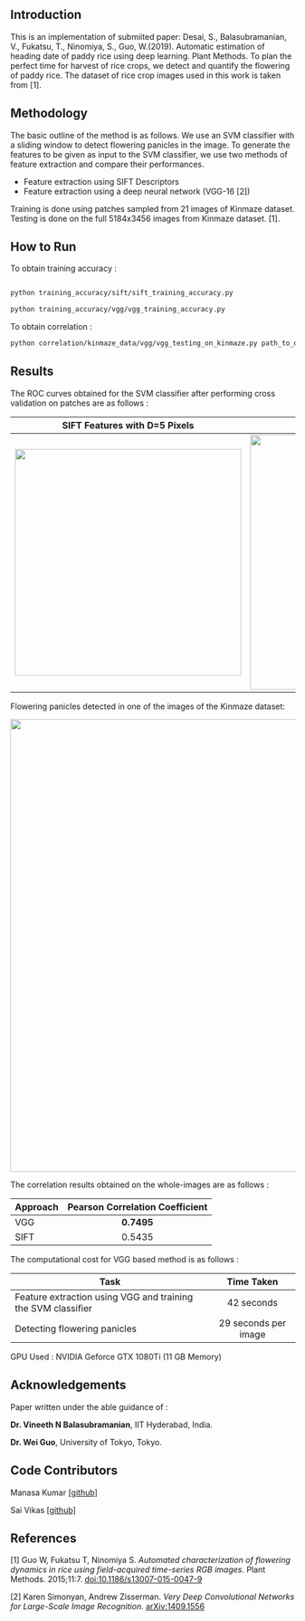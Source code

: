
## Introduction

This is an implementation of submiited paper: 
Desai, S., Balasubramanian, V., Fukatsu, T., Ninomiya, S., Guo, W.(2019). Automatic estimation of heading date of paddy rice using deep learning. Plant Methods. 
To plan the perfect time for harvest of rice crops, we detect and quantify the flowering of paddy rice. The dataset of rice crop images used in this work is taken from [1].

## Methodology 

The basic outline of the method is as follows. We use an SVM classifier with a sliding window to detect flowering panicles in the image. To generate the features to be given as input to the SVM classifier, we use two methods of feature extraction and compare their performances.
 - Feature extraction using SIFT Descriptors
 - Feature extraction using a deep neural network (VGG-16 [2])

Training is done using patches sampled from 21 images of Kinmaze dataset. Testing is done on the full 5184x3456 images from Kinmaze dataset. [1].

## How to Run

To obtain training accuracy : 

```bash

python training_accuracy/sift/sift_training_accuracy.py

python training_accuracy/vgg/vgg_training_accuracy.py

```

To obtain correlation : 

```bash
python correlation/kinmaze_data/vgg/vgg_testing_on_kinmaze.py path_to_directory_containing_test_images/ output_probs.xlsx
```

## Results

The ROC curves obtained for the SVM classifier after performing cross validation on patches are as follows :



| SIFT Features with D=5 Pixels | VGG Features          | 
| ------------- |:-------------:| 
| <img src="https://i.imgur.com/ibPYUpn.png" width="400" />    | <img src="https://i.imgur.com/QWnS4EK.png" width="450" /> |

Flowering panicles detected in one of the images of the Kinmaze dataset: 

<img src="https://i.imgur.com/AaI9BCf.jpg" width="800" />

The correlation results obtained on the whole-images are as follows :

| Approach | Pearson Correlation Coefficient          | 
| ------------- |:-------------:| 
| VGG     | **0.7495** | 
| SIFT      | 0.5435       | 

The computational cost for VGG based method is as follows : 

| Task | Time Taken          | 
| ------------- |:-------------:| 
| Feature extraction using VGG and training the SVM classifier     | 42 seconds | 
| Detecting flowering panicles      | 29 seconds per image       |

GPU Used : NVIDIA Geforce GTX 1080Ti (11 GB Memory)

## Acknowledgements 
Paper written under the able guidance of :
 
  **Dr. Vineeth N Balasubramanian**,  IIT Hyderabad, India.

  **Dr. Wei Guo**, University of Tokyo, Tokyo.

## Code Contributors
Manasa Kumar [[github]](https://www.github.com/manasaKay/)

Sai Vikas [[github]](https://www.github.com/saivikas3/)

## References
[1] Guo W, Fukatsu T, Ninomiya S. *Automated characterization of flowering dynamics in rice using field-acquired time-series RGB images.* Plant Methods. 2015;11:7. [doi:10.1186/s13007-015-0047-9](https://doi.org/10.1186/s13007-015-0047-9)

[2] Karen Simonyan, Andrew Zisserman. *Very Deep Convolutional Networks for Large-Scale Image Recognition.* [arXiv:1409.1556](https://arxiv.org/abs/1409.1556)

